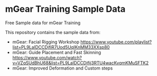 # mGear Training Sample Data
Free Sample data for mGear Training

This repository contains the sample data from:

- mGear: Facial Rigging Workshop https://www.youtube.com/playlist?list=PL9LaIDCCDjfiR7Uod5UqIKnMM33XXsp80
- mGear: Guide Placement and Fast Skinning https://www.youtube.com/watch?v=VZqSUdBhU68&list=PL9LaIDCCDjfij3RTU4wacKvqmKMuSFTK2
- mGear: Improved Deformation and Custom steps
